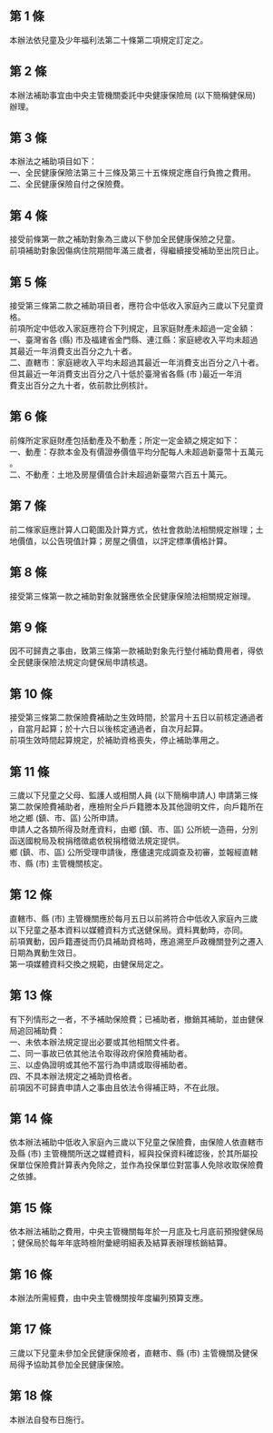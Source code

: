 第 1 條
-------
本辦法依兒童及少年福利法第二十條第二項規定訂定之。

第 2 條
-------
本辦法補助事宜由中央主管機關委託中央健康保險局 (以下簡稱健保局)   
辦理。

第 3 條
-------
本辦法之補助項目如下：  
一、全民健康保險法第三十三條及第三十五條規定應自行負擔之費用。  
二、全民健康保險自付之保險費。

第 4 條
-------
接受前條第一款之補助對象為三歲以下參加全民健康保險之兒童。  
前項補助對象因傷病住院期間年滿三歲者，得繼續接受補助至出院日止。

第 5 條
-------
接受第三條第二款之補助項目者，應符合中低收入家庭內三歲以下兒童資  
格。  
前項所定中低收入家庭應符合下列規定，且家庭財產未超過一定金額：  
一、臺灣省各 (縣) 市及福建省金門縣、連江縣：家庭總收入平均未超過  
    其最近一年消費支出百分之九十者。  
二、直轄市：家庭總收入平均未超過其最近一年消費支出百分之八十者。  
    但其最近一年消費支出百分之八十低於臺灣省各縣 (市 )最近一年消  
    費支出百分之九十者，依前款比例核計。

第 6 條
-------
前條所定家庭財產包括動產及不動產；所定一定金額之規定如下：  
一、動產：存款本金及有價證券價值平均分配每人未超過新臺幣十五萬元  
    。  
二、不動產：土地及房屋價值合計未超過新臺幣六百五十萬元。

第 7 條
-------
前二條家庭應計算人口範圍及計算方式，依社會救助法相關規定辦理；土  
地價值，以公告現值計算；房屋之價值，以評定標準價格計算。

第 8 條
-------
接受第三條第一款之補助對象就醫應依全民健康保險法相關規定辦理。

第 9 條
-------
因不可歸責之事由，致第三條第一款補助對象先行墊付補助費用者，得依  
全民健康保險法規定向健保局申請核退。

第 10 條
--------
接受第三條第二款保險費補助之生效時間，於當月十五日以前核定通過者  
，自當月起算；於十六日以後核定通過者，自次月起算。  
前項生效時間起算規定，於補助資格喪失，停止補助準用之。

第 11 條
--------
三歲以下兒童之父母、監護人或相關人員 (以下簡稱申請人) 申請第三條  
第二款保險費補助者，應檢附全戶戶籍謄本及其他證明文件，向戶籍所在  
地之鄉 (鎮、市、區) 公所申請。  
申請人之各類所得及財產資料，由鄉 (鎮、市、區) 公所統一造冊，分別  
函送國稅局及稅捐稽徵處依稅捐稽徵法規定提供。  
鄉 (鎮、市、區) 公所受理申請後，應儘速完成調查及初審，並報經直轄  
市、縣 (市) 主管機關核定。

第 12 條
--------
直轄市、縣 (市) 主管機關應於每月五日以前將符合中低收入家庭內三歲  
以下兒童之基本資料以媒體資料方式送健保局。資料異動時，亦同。  
前項異動，因戶籍遷徙而仍具補助資格時，應追溯至戶政機關登列之遷入  
日期為異動生效日。  
第一項媒體資料交換之規範，由健保局定之。

第 13 條
--------
有下列情形之一者，不予補助保險費；已補助者，撤銷其補助，並由健保  
局追回補助費：  
一、未依本辦法規定提出必要或其他相關文件者。  
二、同一事故已依其他法令取得政府保險費補助者。  
三、以虛偽證明或其他不當行為申請或取得補助者。  
四、不具本辦法規定之補助資格者。  
前項因不可歸責申請人之事由且依法令得補正時，不在此限。

第 14 條
--------
依本辦法補助中低收入家庭內三歲以下兒童之保險費，由保險人依直轄市  
及縣 (市) 主管機關所送之媒體資料，經與投保資料確認後，於其所屬投  
保單位保險費計算表內免除之，並作為投保單位對當事人免除收取保險費  
之依據。

第 15 條
--------
依本辦法補助之費用，中央主管機關每年於一月底及七月底前預撥健保局  
；健保局於每年年底時檢附彙總明細表及結算表辦理核銷結算。

第 16 條
--------
本辦法所需經費，由中央主管機關按年度編列預算支應。

第 17 條
--------
三歲以下兒童未參加全民健康保險者，直轄市、縣 (市) 主管機關及健保  
局得予協助其參加全民健康保險。

第 18 條
--------
本辦法自發布日施行。

